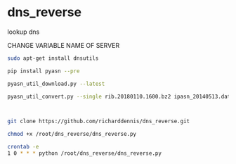 # dns_reverse
lookup dns


CHANGE VARIABLE NAME OF SERVER




```sh
sudo apt-get install dnsutils

pip install pyasn --pre

pyasn_util_download.py --latest

pyasn_util_convert.py --single rib.20180110.1600.bz2 ipasn_20140513.dat



git clone https://github.com/richarddennis/dns_reverse.git

chmod +x /root/dns_reverse/dns_reverse.py

crontab -e
1 0 * * * python /root/dns_reverse/dns_reverse.py
```
